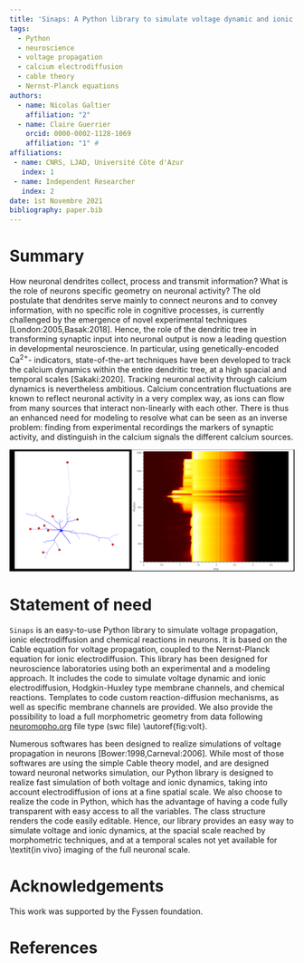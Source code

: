```yaml
---
title: 'Sinaps: A Python library to simulate voltage dynamic and ionic electrodiffusion in neurons'
tags:
  - Python
  - neuroscience
  - voltage propagation
  - calcium electrodiffusion
  - cable theory
  - Nernst-Planck equations
authors:
  - name: Nicolas Galtier
    affiliation: "2"
  - name: Claire Guerrier
    orcid: 0000-0002-1128-1069 
    affiliation: "1" #
affiliations:
 - name: CNRS, LJAD, Université Côte d'Azur
   index: 1
 - name: Independent Researcher
   index: 2
date: 1st Novembre 2021
bibliography: paper.bib
---
```


# Summary

How neuronal dendrites collect, process and transmit information? What is the role of neurons
specific geometry on neuronal activity? The old postulate that dendrites serve mainly to connect
neurons and to convey information, with no specific role in cognitive processes, is currently
challenged by the emergence of novel experimental techniques [London:2005,Basak:2018]. Hence, the
role of the dendritic tree in transforming synaptic input into neuronal output is now a leading
question in developmental neuroscience. In particular, using genetically-encoded Ca$^{2+}$-
indicators, state-of-the-art techniques have been developed to track the calcium dynamics within
the entire dendritic tree, at a high spacial and temporal scales [Sakaki:2020]. Tracking neuronal
activity through calcium dynamics is nevertheless ambitious. Calcium concentration fluctuations
are known to reflect neuronal activity in a very complex way, as ions can flow from many sources
that interact non-linearly with each other. There is thus an enhanced need for modeling to
resolve what can be seen as an inverse problem: finding from experimental recordings the markers
of synaptic activity, and distinguish in the calcium signals the different calcium sources. 

![Left: a neuron complete geometry created using `Sinaps`. Right: Voltage propagation in a dendritic tree.\label{fig:volt}](Fig.png)

# Statement of need

`Sinaps` is an easy-to-use Python library to simulate voltage propagation, ionic electrodiffusion and chemical reactions in neurons. It is based on the Cable equation for voltage propagation, coupled to the Nernst-Planck equation for ionic electrodiffusion. This library has been designed for neuroscience laboratories using both an experimental and a modeling approach. It includes the code to simulate voltage dynamic and ionic electrodiffusion, Hodgkin-Huxley type membrane channels, and chemical reactions. Templates to code custom reaction-diffusion mechanisms, as well as specific membrane channels are provided. We also provide the possibility to load a full morphometric geometry from data following [neuromopho.org](http://neuromorpho.org/) file type (swc file) \autoref{fig:volt}.

Numerous softwares has been designed to realize simulations of voltage propagation in neurons [Bower:1998,Carneval:2006]. While most of those softwares are using the simple Cable theory model, and are designed toward neuronal networks simulation, our Python library is designed to realize fast simulation of both voltage and ionic dynamics, taking into account electrodiffusion of ions at a fine spatial scale. We also choose to realize the code in Python, which has the advantage of having a code fully transparent with easy access to all the variables. The class structure renders the code easily editable. Hence, our library provides an easy way to simulate voltage and ionic dynamics, at the spacial scale reached by morphometric techniques, and at a temporal scales not yet available for \textit{in vivo} imaging of the full neuronal scale.

# Acknowledgements

This work was supported by the Fyssen foundation.

# References
